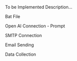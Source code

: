 To be Implemented Description...

Bat File

Open AI Connection - Prompt

SMTP Connection

Email Sending


Data Collection
